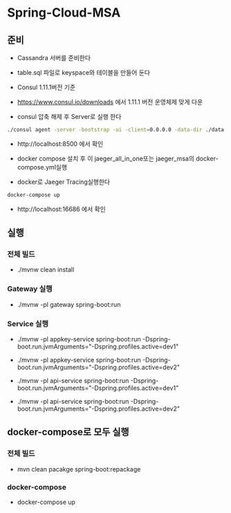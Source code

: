 # Spring-Cloud-MSA

## 준비

* Cassandra 서버를 준비한다
* table.sql 파일로 keyspace와 테이블을 만들어 둔다

* Consul 1.11.1버전 기준
* https://www.consul.io/downloads 에서 1.11.1 버전 운영체제 맞게 다운
* consul 압축 해제 후 Server로 실행 한다

```bash
./consul agent -server -bootstrap -ui -client=0.0.0.0 -data-dir ./data --bind=127.0.0.1 &
```
* http://localhost:8500 에서 확인


* docker compose 설치 후 이 jaeger_all_in_one또는 jaeger_msa의 docker-compose.yml실행 
* docker로 Jaeger Tracing실행한다
```bash
docker-compose up
```
* http://localhost:16686 에서 확인

## 실행

### 전체 빌드
* ./mvnw clean install

### Gateway 실행
* ./mvnw -pl gateway spring-boot:run

### Service 실행
* ./mvnw -pl appkey-service spring-boot:run -Dspring-boot.run.jvmArguments="-Dspring.profiles.active=dev1"
* ./mvnw -pl appkey-service spring-boot:run -Dspring-boot.run.jvmArguments="-Dspring.profiles.active=dev2"

* ./mvnw -pl api-service spring-boot:run -Dspring-boot.run.jvmArguments="-Dspring.profiles.active=dev1"
* ./mvnw -pl api-service spring-boot:run -Dspring-boot.run.jvmArguments="-Dspring.profiles.active=dev2"

## docker-compose로 모두 실행

### 전체 빌드
* mvn clean pacakge spring-boot:repackage

### docker-compose
* docker-compose up